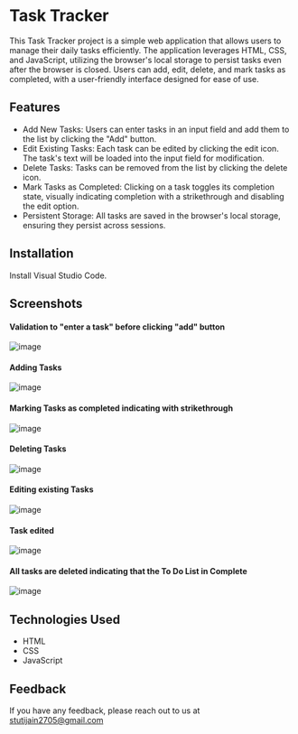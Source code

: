 # Task Tracker

This Task Tracker project is a simple web application that allows users to manage their daily tasks efficiently. The application leverages HTML, CSS, and JavaScript, utilizing the browser's local storage to persist tasks even after the browser is closed. Users can add, edit, delete, and mark tasks as completed, with a user-friendly interface designed for ease of use.





## Features

- Add New Tasks: Users can enter tasks in an input field and add them to the list by clicking the "Add" button.
- Edit Existing Tasks: Each task can be edited by clicking the edit icon. The task's text will be loaded into the input field for modification.
- Delete Tasks: Tasks can be removed from the list by clicking the delete icon.
- Mark Tasks as Completed: Clicking on a task toggles its completion state, visually indicating completion with a strikethrough and disabling the edit option.
- Persistent Storage: All tasks are saved in the browser's local storage, ensuring they persist across sessions.

## Installation
Install Visual Studio Code.


## Screenshots

#### Validation to "enter a task" before clicking "add" button 



![image](https://github.com/user-attachments/assets/0f2b47ba-7e27-4212-9004-fa4a71b7ba62)



#### Adding Tasks


![image](https://github.com/user-attachments/assets/4f89168c-3fc2-420a-8fb0-0f9dcf5f1053)





#### Marking Tasks as completed indicating with strikethrough

![image](https://github.com/user-attachments/assets/b2b80ed4-b297-4527-b01d-e576320f562a)


#### Deleting Tasks

![image](https://github.com/user-attachments/assets/5d1f2c75-dc0e-454b-9287-0cb59fba8512)


#### Editing existing Tasks

![image](https://github.com/user-attachments/assets/7ecf0d56-2b6b-4b7e-99a2-c5205ed5884a)

#### Task edited

![image](https://github.com/user-attachments/assets/f59c0208-340d-473e-aea3-e362a47ab228)


#### All tasks are deleted indicating that the To Do List in Complete
![image](https://github.com/user-attachments/assets/097c2d4e-2847-4ad6-ad75-7f79143468cf)













## Technologies Used
- HTML
- CSS
- JavaScript

## Feedback

If you have any feedback, please reach out to us at stutijain2705@gmail.com

